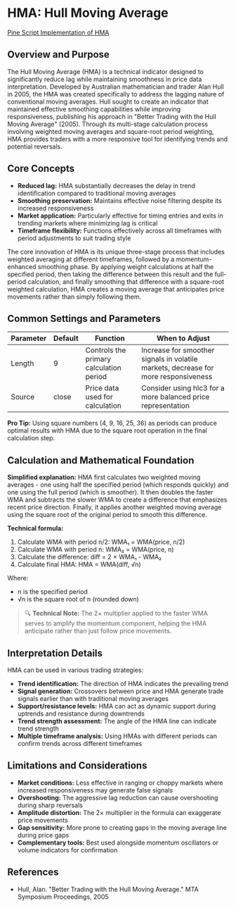 # HMA: Hull Moving Average

[Pine Script Implementation of HMA](https://github.com/mihakralj/pinescript/blob/main/indicators/trends_FIR/hma.pine)

## Overview and Purpose

The Hull Moving Average (HMA) is a technical indicator designed to significantly reduce lag while maintaining smoothness in price data interpretation. Developed by Australian mathematician and trader Alan Hull in 2005, the HMA was created specifically to address the lagging nature of conventional moving averages. Hull sought to create an indicator that maintained effective smoothing capabilities while improving responsiveness, publishing his approach in "Better Trading with the Hull Moving Average" (2005). Through its multi-stage calculation process involving weighted moving averages and square-root period weighting, HMA provides traders with a more responsive tool for identifying trends and potential reversals.

## Core Concepts

* **Reduced lag:** HMA substantially decreases the delay in trend identification compared to traditional moving averages
* **Smoothing preservation:** Maintains effective noise filtering despite its increased responsiveness
* **Market application:** Particularly effective for timing entries and exits in trending markets where minimizing lag is critical
* **Timeframe flexibility:** Functions effectively across all timeframes with period adjustments to suit trading style

The core innovation of HMA is its unique three-stage process that includes weighted averaging at different timeframes, followed by a momentum-enhanced smoothing phase. By applying weight calculations at half the specified period, then taking the difference between this result and the full-period calculation, and finally smoothing that difference with a square-root weighted calculation, HMA creates a moving average that anticipates price movements rather than simply following them.

## Common Settings and Parameters

| Parameter | Default | Function | When to Adjust |
|-----------|---------|----------|---------------|
| Length | 9 | Controls the primary calculation period | Increase for smoother signals in volatile markets, decrease for more responsiveness |
| Source | close | Price data used for calculation | Consider using hlc3 for a more balanced price representation |

**Pro Tip:** Using square numbers (4, 9, 16, 25, 36) as periods can produce optimal results with HMA due to the square root operation in the final calculation step.

## Calculation and Mathematical Foundation

**Simplified explanation:**
HMA first calculates two weighted moving averages - one using half the specified period (which responds quickly) and one using the full period (which is smoother). It then doubles the faster WMA and subtracts the slower WMA to create a difference that emphasizes recent price direction. Finally, it applies another weighted moving average using the square root of the original period to smooth this difference.

**Technical formula:**
1. Calculate WMA with period n/2: WMA₁ = WMA(price, n/2)
2. Calculate WMA with period n: WMA₂ = WMA(price, n)
3. Calculate the difference: diff = 2 × WMA₁ - WMA₂
4. Calculate final HMA: HMA = WMA(diff, √n)

Where:
- n is the specified period
- √n is the square root of n (rounded down)

> 🔍 **Technical Note:** The 2× multiplier applied to the faster WMA serves to amplify the momentum component, helping the HMA anticipate rather than just follow price movements.

## Interpretation Details

HMA can be used in various trading strategies:

* **Trend identification:** The direction of HMA indicates the prevailing trend
* **Signal generation:** Crossovers between price and HMA generate trade signals earlier than with traditional moving averages
* **Support/resistance levels:** HMA can act as dynamic support during uptrends and resistance during downtrends
* **Trend strength assessment:** The angle of the HMA line can indicate trend strength
* **Multiple timeframe analysis:** Using HMAs with different periods can confirm trends across different timeframes

## Limitations and Considerations

* **Market conditions:** Less effective in ranging or choppy markets where increased responsiveness may generate false signals
* **Overshooting:** The aggressive lag reduction can cause overshooting during sharp reversals
* **Amplitude distortion:** The 2× multiplier in the formula can exaggerate price movements
* **Gap sensitivity:** More prone to creating gaps in the moving average line during price gaps
* **Complementary tools:** Best used alongside momentum oscillators or volume indicators for confirmation

## References

* Hull, Alan. "Better Trading with the Hull Moving Average." MTA Symposium Proceedings, 2005

